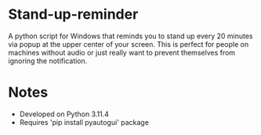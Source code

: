 # Stand-up-reminder
A python script for Windows that reminds you to stand up every 20 minutes via popup at the upper center of your screen. This is perfect for people on machines without audio or just really want to prevent themselves from ignoring the notification.

# Notes
- Developed on Python 3.11.4
- Requires 'pip install pyautogui' package